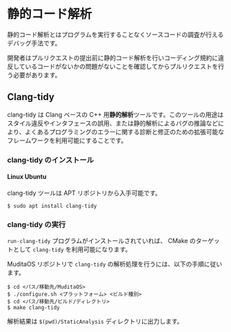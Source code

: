 # 静的コード解析

静的コード解析とはプログラムを実行することなくソースコードの調査が行えるデバッグ手法です。

開発者はプルリクエストの提出前に静的コード解析を行いコーディング規約に違反しているコードがないかの問題がないことを確認してからプルリクエストを行う必要があります。

## Clang-tidy

clang-tidy は Clang ベースの C++ 用**静的解析**ツールです。このツールの用途はスタイル違反やインタフェースの誤用、または静的解析によるバグの推論などにより、よくあるプログラミングのエラーに関する診断と修正のための拡張可能なフレームワークを利用可能にすることです。


### clang-tidy のインストール

#### Linux Ubuntu

clang-tidy ツールは APT リポジトリから入手可能です。

`$ sudo apt install clang-tidy`

### clang-tidy の実行

`run-clang-tidy` プログラムがインストールされていれば、 CMake のターゲットとして `clang-tidy` を利用可能になります。

MuditaOS リポジトリで `clang-tidy` の解析処理を行うには、以下の手順に従います。 

```
$ cd <パス/移動先/MuditaOS>
$ ./configure.sh <プラットフォーム> <ビルド種別>
$ cd <パス/移動先/ビルド/ディレクトリ>
$ make clang-tidy
```

解析結果は `$(pwd)/StaticAnalysis` ディレクトリに出力します。
